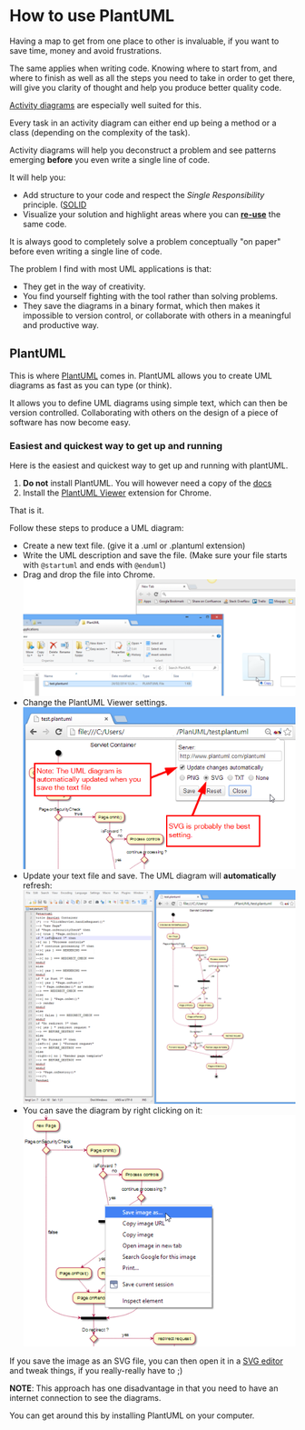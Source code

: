 How to use PlantUML
====================

Having a map to get from one place to other is invaluable, if you want to save time, money and avoid frustrations.

The same applies when writing code. Knowing where to start from, and where to finish as well as all the steps you need to take in order to get there, will give you clarity of thought and help you produce better quality code.

[Activity diagrams](http://en.wikipedia.org/wiki/Activity_diagram) are especially well suited for this.

Every task in an activity diagram can either end up being a method or a class (depending on the complexity of the task).

Activity diagrams will help you deconstruct a problem and see patterns emerging **before** you even write a single line of code.

It will help you:

- Add structure to your code and respect the _Single Responsibility_ principle. ([SOLID](http://en.wikipedia.org/wiki/SOLID_(object-oriented_design))
- Visualize your solution and highlight areas where you can [**re-use**](http://en.wikipedia.org/wiki/Reusability) the same code.

It is always good to completely solve a problem conceptually "on paper" before  even writing a single line of code.

The problem I find with most UML applications is that:
- They get in the way of creativity. 
- You find yourself fighting with the tool rather than solving problems.
- They save the diagrams in a binary format, which then makes it impossible to version control, or collaborate with others in a meaningful and productive way.

PlantUML
-----------

This is where [PlantUML](http://plantuml.sourceforge.net/) comes in. PlantUML allows you to create UML diagrams as fast as you can type (or think).

It allows you to define UML diagrams using simple text, which can then be version controlled. 
Collaborating with others on the design of a piece of software has now become easy.

### Easiest and quickest way to get up and running

Here is the easiest and quickest way to get up and running with plantUML.

1. **Do not** install PlantUML. You will however need a copy of the [docs](http://sourceforge.net/projects/plantuml/files/PlantUML%20Language%20Reference%20Guide.pdf/download)
2. Install the [PlantUML Viewer](https://chrome.google.com/webstore/detail/plantuml-viewer/legbfeljfbjgfifnkmpoajgpgejojooj?hl=en) extension for Chrome.

That is it.

Follow these steps to produce a UML diagram:

- Create a new text file. (give it a .uml or .plantuml extension)
- Write the UML description and save the file. (Make sure your file starts with ```@startuml``` and ends with ```@enduml```)
- Drag and drop the file into Chrome.
![DragDropFile](images/plantUML/DragDropFile.png)
- Change the PlantUML Viewer settings.
![Settings](images/plantUML/Settings.png)
- Update your text file and save. The UML diagram will **automatically** refresh:
![TextEditor](images/plantUML/PlantUMLTextEditor.png)
- You can save the diagram by right clicking on it:
![Save](images/plantUML/SaveImage.png)

If you save the image as an SVG file, you can then open it in a [SVG editor](http://www.inkscape.org/en/) and tweak things, if you really-really have to ;)

**NOTE**: This approach has one disadvantage in that you need to have an internet connection to see the diagrams.

You can get around this by installing PlantUML on your computer.

